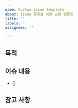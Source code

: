 ```yaml
---
name: Custom issue template
about: issue 등록을 위한 공통 템플릿
title: ''
labels: ''
assignees: ''

---
```


## 목적
>
## 이슈 내용
- []
## 참고 사항
